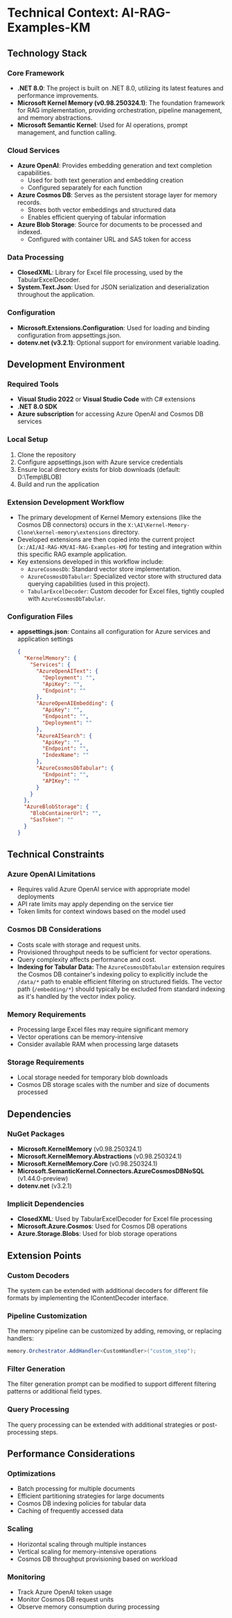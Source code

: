# Technical Context: AI-RAG-Examples-KM

## Technology Stack

### Core Framework
- **.NET 8.0**: The project is built on .NET 8.0, utilizing its latest features and performance improvements.
- **Microsoft Kernel Memory (v0.98.250324.1)**: The foundation framework for RAG implementation, providing orchestration, pipeline management, and memory abstractions.
- **Microsoft Semantic Kernel**: Used for AI operations, prompt management, and function calling.

### Cloud Services
- **Azure OpenAI**: Provides embedding generation and text completion capabilities.
  - Used for both text generation and embedding creation
  - Configured separately for each function
- **Azure Cosmos DB**: Serves as the persistent storage layer for memory records.
  - Stores both vector embeddings and structured data
  - Enables efficient querying of tabular information
- **Azure Blob Storage**: Source for documents to be processed and indexed.
  - Configured with container URL and SAS token for access

### Data Processing
- **ClosedXML**: Library for Excel file processing, used by the TabularExcelDecoder.
- **System.Text.Json**: Used for JSON serialization and deserialization throughout the application.

### Configuration
- **Microsoft.Extensions.Configuration**: Used for loading and binding configuration from appsettings.json.
- **dotenv.net (v3.2.1)**: Optional support for environment variable loading.

## Development Environment

### Required Tools
- **Visual Studio 2022** or **Visual Studio Code** with C# extensions
- **.NET 8.0 SDK**
- **Azure subscription** for accessing Azure OpenAI and Cosmos DB services

### Local Setup
1. Clone the repository
2. Configure appsettings.json with Azure service credentials
3. Ensure local directory exists for blob downloads (default: D:\Temp\BLOB)
4. Build and run the application

### Extension Development Workflow
- The primary development of Kernel Memory extensions (like the Cosmos DB connectors) occurs in the `X:\AI\Kernel-Memory-Clone\kernel-memory\extensions` directory.
- Developed extensions are then copied into the current project (`x:/AI/AI-RAG-KM/AI-RAG-Examples-KM`) for testing and integration within this specific RAG example application.
- Key extensions developed in this workflow include:
  - `AzureCosmosDb`: Standard vector store implementation.
  - `AzureCosmosDbTabular`: Specialized vector store with structured data querying capabilities (used in this project).
  - `TabularExcelDecoder`: Custom decoder for Excel files, tightly coupled with `AzureCosmosDbTabular`.

### Configuration Files
- **appsettings.json**: Contains all configuration for Azure services and application settings
  ```json
  {
    "KernelMemory": {
      "Services": {
        "AzureOpenAIText": {
          "Deployment": "",
          "ApiKey": "",
          "Endpoint": ""
        },
        "AzureOpenAIEmbedding": {
          "ApiKey": "",
          "Endpoint": "",
          "Deployment": ""
        },
        "AzureAISearch": {
          "ApiKey": "",
          "Endpoint": "",
          "IndexName": ""
        },
        "AzureCosmosDbTabular": {
          "Endpoint": "",
          "APIKey": ""
        }
      }
    },
    "AzureBlobStorage": {
      "BlobContainerUrl": "",
      "SasToken": ""
    }
  }
  ```

## Technical Constraints

### Azure OpenAI Limitations
- Requires valid Azure OpenAI service with appropriate model deployments
- API rate limits may apply depending on the service tier
- Token limits for context windows based on the model used

### Cosmos DB Considerations
- Costs scale with storage and request units.
- Provisioned throughput needs to be sufficient for vector operations.
- Query complexity affects performance and cost.
- **Indexing for Tabular Data:** The `AzureCosmosDbTabular` extension requires the Cosmos DB container's indexing policy to explicitly include the `/data/*` path to enable efficient filtering on structured fields. The vector path (`/embedding/*`) should typically be excluded from standard indexing as it's handled by the vector index policy.

### Memory Requirements
- Processing large Excel files may require significant memory
- Vector operations can be memory-intensive
- Consider available RAM when processing large datasets

### Storage Requirements
- Local storage needed for temporary blob downloads
- Cosmos DB storage scales with the number and size of documents processed

## Dependencies

### NuGet Packages
- **Microsoft.KernelMemory** (v0.98.250324.1)
- **Microsoft.KernelMemory.Abstractions** (v0.98.250324.1)
- **Microsoft.KernelMemory.Core** (v0.98.250324.1)
- **Microsoft.SemanticKernel.Connectors.AzureCosmosDBNoSQL** (v1.44.0-preview)
- **dotenv.net** (v3.2.1)

### Implicit Dependencies
- **ClosedXML**: Used by TabularExcelDecoder for Excel file processing
- **Microsoft.Azure.Cosmos**: Used for Cosmos DB operations
- **Azure.Storage.Blobs**: Used for blob storage operations

## Extension Points

### Custom Decoders
The system can be extended with additional decoders for different file formats by implementing the IContentDecoder interface.

### Pipeline Customization
The memory pipeline can be customized by adding, removing, or replacing handlers:
```csharp
memory.Orchestrator.AddHandler<CustomHandler>("custom_step");
```

### Filter Generation
The filter generation prompt can be modified to support different filtering patterns or additional field types.

### Query Processing
The query processing can be extended with additional strategies or post-processing steps.

## Performance Considerations

### Optimizations
- Batch processing for multiple documents
- Efficient partitioning strategies for large documents
- Cosmos DB indexing policies for tabular data
- Caching of frequently accessed data

### Scaling
- Horizontal scaling through multiple instances
- Vertical scaling for memory-intensive operations
- Cosmos DB throughput provisioning based on workload

### Monitoring
- Track Azure OpenAI token usage
- Monitor Cosmos DB request units
- Observe memory consumption during processing

